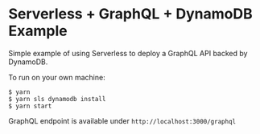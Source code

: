 # Serverless + GraphQL + DynamoDB Example

Simple example of using Serverless to deploy a GraphQL API backed by DynamoDB.

To run on your own machine:
```
$ yarn
$ yarn sls dynamodb install
$ yarn start
```
GraphQL endpoint is available under `http://localhost:3000/graphql`
